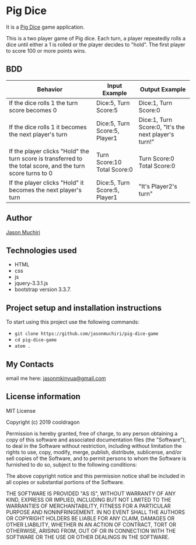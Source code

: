 # Pig Dice

It is a [Pig Dice](https://en.wikipedia.org/wiki/Pig_(dice_game)) game application.

This is a two player game of Pig dice. Each turn, a player repeatedly rolls a dice until either a 1 is rolled or the player decides to "hold". The first player to score 100 or more points wins.

## BDD

|Behavior|Input Example|Output Example|
|--------|-------------|--------------|
|If the dice rolls 1 the turn score becomes 0|Dice:5, Turn Score:5|Dice:1, Turn Score:0|
|If the dice rolls 1 it becomes the next player's turn|Dice:5, Turn Score:5, Player1|Dice:1, Turn Score:0, "It's the next player's turn!"|
|If the player clicks "Hold" the turn score is transferred to the total score, and the turn score turns to 0|Turn Score:10 Total Score:0|Turn Score:0 Total Score:0|
|If the player clicks "Hold" it becomes the next player's turn|Dice:5, Turn Score:5, Player1|"It's Player2's turn"|

## Author

[Jason Muchiri](https://github.com/jasonmuchiri)

## Technologies used

 - HTML
 - css
 - js
 - jquery-3.3.1.js
 - bootstrap version 3.3.7.

## Project setup and installation instructions

To start using this project use the following commands:

- `git clone https://github.com/jasonmuchiri/pig-dice-game`
- `cd pig-dice-game`
- `atom .`

## My Contacts

email me here:
 jasonmkinyua@gmail.com

## License information


MIT License

Copyright (c) 2019 cooldragon

Permission is hereby granted, free of charge, to any person obtaining a copy of this software and associated documentation files (the "Software"), to deal in the Software without restriction, including without limitation the rights to use, copy, modify, merge, publish, distribute, sublicense, and/or sell copies of the Software, and to permit persons to whom the Software is furnished to do so, subject to the following conditions:

The above copyright notice and this permission notice shall be included in all copies or substantial portions of the Software.

THE SOFTWARE IS PROVIDED "AS IS", WITHOUT WARRANTY OF ANY KIND, EXPRESS OR IMPLIED, INCLUDING BUT NOT LIMITED TO THE WARRANTIES OF MERCHANTABILITY, FITNESS FOR A PARTICULAR PURPOSE AND NONINFRINGEMENT. IN NO EVENT SHALL THE AUTHORS OR COPYRIGHT HOLDERS BE LIABLE FOR ANY CLAIM, DAMAGES OR OTHER LIABILITY, WHETHER IN AN ACTION OF CONTRACT, TORT OR OTHERWISE, ARISING FROM, OUT OF OR IN CONNECTION WITH THE SOFTWARE OR THE USE OR OTHER DEALINGS IN THE SOFTWARE.
